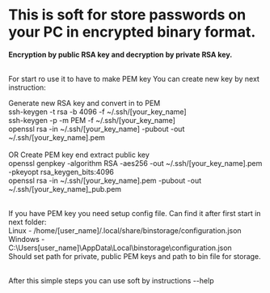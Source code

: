 # This is soft for store passwords on your PC in encrypted binary format.<br>
**Encryption by public RSA key and decryption by private RSA key.<br><br>**

For start ro use it to have to make PEM key
You can create new key by next instruction:<br>

Generate new RSA key and convert in to PEM<br>
ssh-keygen -t rsa -b 4096 -f ~/.ssh/[your_key_name]<br>
ssh-keygen -p -m PEM -f ~/.ssh/[your_key_name]<br>
openssl rsa -in ~/.ssh/[your_key_name] -pubout -out ~/.ssh/[your_key_name].pem<br><br>
OR
Create PEM key end extract public key<br>
openssl genpkey -algorithm RSA -aes256 -out ~/.ssh/[your_key_name].pem -pkeyopt rsa_keygen_bits:4096<br>
openssl rsa -in ~/.ssh/[your_key_name].pem -pubout -out ~/.ssh/[your_key_name]_pub.pem<br><br>

If you have PEM key you need setup config file. Can find it after first start in next folder:<br>
Linux - /home/[user_name]/.local/share/binstorage/configuration.json<br>
Windows - C:\Users\[user_name]\AppData\Local\binstorage\configuration.json<br>
Should set path for private, public PEM keys and path to bin file for storage.<br><br>

After this simple steps you can use soft by instructions --help
